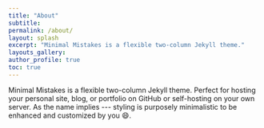 ```yaml
---
title: "About"
subtitle:
permalink: /about/
layout: splash
excerpt: "Minimal Mistakes is a flexible two-column Jekyll theme."
layouts_gallery:
author_profile: true
toc: true
---
```





Minimal Mistakes is a flexible two-column Jekyll theme. Perfect for hosting your personal site, blog, or portfolio on GitHub or self-hosting on your own server. As the name implies --- styling is purposely minimalistic to be enhanced and customized by you :smile:.
